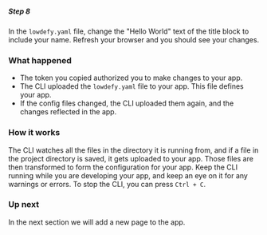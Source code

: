 ##### Step 8

In the `lowdefy.yaml` file, change the "Hello World" text of the title block to include your name. Refresh your browser and you should see your changes.

### What happened

- The token you copied authorized you to make changes to your app.
- The CLI uploaded the `lowdefy.yaml` file to your app. This file defines your app.
- If the config files changed, the CLI uploaded them again, and the changes reflected in the app.

### How it works

The CLI watches all the files in the directory it is running from, and if a file in the project directory is saved, it gets uploaded to your app. Those files are then transformed to form the configuration for your app. Keep the CLI running while you are developing your app, and keep an eye on it for any warnings or errors. To stop the CLI, you can press `Ctrl + C`.

### Up next

In the next section we will add a new page to the app.

